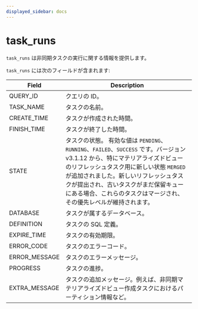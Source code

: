 ```yaml
---
displayed_sidebar: docs
---
```


# task_runs

`task_runs` は非同期タスクの実行に関する情報を提供します。

`task_runs` には次のフィールドが含まれます:

| **Field**     | **Description**                                              |
| ------------- | ------------------------------------------------------------ |
| QUERY_ID      | クエリの ID。                                                |
| TASK_NAME     | タスクの名前。                                               |
| CREATE_TIME   | タスクが作成された時間。                                     |
| FINISH_TIME   | タスクが終了した時間。                                       |
| STATE         | タスクの状態。 有効な値は `PENDING`、`RUNNING`、`FAILED`、`SUCCESS` です。バージョン v3.1.12 から、特にマテリアライズドビューのリフレッシュタスク用に新しい状態 `MERGED` が追加されました。新しいリフレッシュタスクが提出され、古いタスクがまだ保留キューにある場合、これらのタスクはマージされ、その優先レベルが維持されます。 |
| DATABASE      | タスクが属するデータベース。                                 |
| DEFINITION    | タスクの SQL 定義。                                          |
| EXPIRE_TIME   | タスクの有効期限。                                           |
| ERROR_CODE    | タスクのエラーコード。                                       |
| ERROR_MESSAGE | タスクのエラーメッセージ。                                   |
| PROGRESS      | タスクの進捗。                                               |
| EXTRA_MESSAGE | タスクの追加メッセージ。例えば、非同期マテリアライズドビュー作成タスクにおけるパーティション情報など。 |